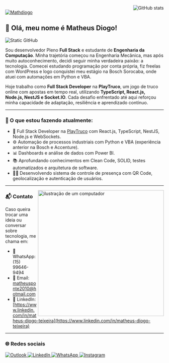 <img align='right' src="https://github-readme-stats.vercel.app/api?username=Mathdiogo&show_icons=true&title_color=6f42c1&text_color=ffffff&icon_color=6f42c1&bg_color=1e1e2e&cache_seconds=2300" alt="GitHub stats">

[![Mathdiogo](https://github-readme-stats.vercel.app/api/top-langs/?username=Mathdiogo&hide=html&layout=compact&title_color=6f42c1&text_color=ffffff&icon_color=6f42c1&bg_color=1e1e2e)](https://github.com/anuraghazra/github-readme-stats)

## 👋 Olá, meu nome é Matheus Diogo!

<img src="https://img.shields.io/static/v1?label=Overview&message=Matheus%20Diogo&color=1e1e2e&style=for-the-badge&logo=GitHub" alt="Static GitHub">

<p>
Sou desenvolvedor Pleno <strong>Full Stack</strong> e estudante de <strong>Engenharia da Computação</strong>. Minha trajetória começou na Engenharia Mecânica, mas após muito autoconhecimento, decidi seguir minha verdadeira paixão: a tecnologia. Comecei estudando programação por conta própria, fiz freelas com WordPress e logo conquistei meu estágio na Bosch Sorocaba, onde atuei com automações em Python e VBA.  
</p>

<p>
Hoje trabalho como <strong>Full Stack Developer</strong> na <strong>PlayTruco</strong>, um jogo de truco online com apostas em tempo real, utilizando <strong>TypeScript, React.js, Node.js, NestJS e Socket.IO</strong>. Cada desafio enfrentado até aqui reforçou minha capacidade de adaptação, resiliência e aprendizado contínuo.
</p>

---

### 🚀 O que estou fazendo atualmente:

- 🔁 Full Stack Developer na [PlayTruco](https://playtruco.com) com React.js, TypeScript, NestJS, Node.js e WebSockets.
- ⚙️ Automação de processos industriais com Python e VBA (experiência anterior na Bosch e Accenture).
- 📊 Dashboards e análise de dados com Power BI.
- 📚 Aprofundando conhecimentos em Clean Code, SOLID, testes automatizados e arquitetura de software.
- 👨‍🏫 Desenvolvendo sistema de controle de presença com QR Code, geolocalização e autenticação de usuários.

---

<img src="https://raw.githubusercontent.com/MicaelliMedeiros/micaellimedeiros/master/image/computer-illustration.png" alt="ilustração de um computador" min-width="400px" max-width="400px" width="400px" align="right">

### 📬 Contato

Caso queira trocar uma ideia ou conversar sobre tecnologia, me chama em:

- 📱 WhatsApp: (15) 99646-9494  
- 📧 Email: matheusponte2010@hotmail.com  
- 💼 LinkedIn: [https://www.linkedin.com/in/matheus-diogo-teixeira](https://www.linkedin.com/in/matheus-diogo-teixeira)

---

### 🌐 Redes sociais

<p align="left">
  <a href="mailto:matheusponte2010@hotmail.com">
    <img src="https://img.shields.io/badge/-Outlook-0072C6?style=flat-square&labelColor=0072C6&logo=microsoft-outlook&logoColor=white" alt="Outlook"/>
  </a>

  <a href="https://www.linkedin.com/in/matheus-diogo-teixeira/" title="LinkedIn">
    <img src="https://img.shields.io/badge/-Linkedin-0e76a8?style=flat-square&logo=Linkedin&logoColor=white" alt="LinkedIn"/>
  </a>

  <a href="https://wa.me/5515996469494?text=entre%20em%20contato%20comigo" title="WhatsApp">
    <img src="https://img.shields.io/badge/-WhatsApp-25d366?style=flat-square&labelColor=25d366&logo=whatsapp&logoColor=white" alt="WhatsApp"/>
  </a>

  <a href="https://www.instagram.com/math_diogo/" title="Instagram">
    <img src="https://img.shields.io/badge/-Instagram-DF0174?style=flat-square&labelColor=DF0174&logo=instagram&logoColor=white" alt="Instagram"/>
  </a>
</p>
